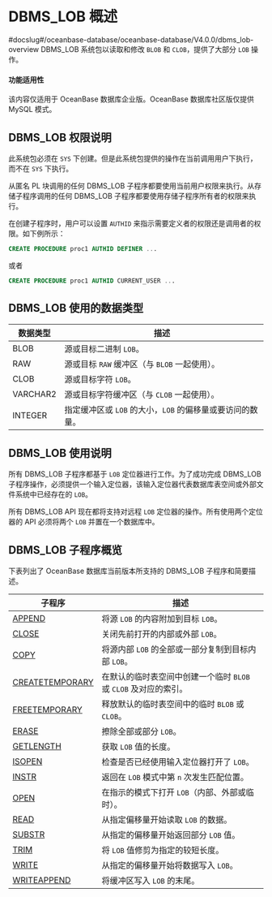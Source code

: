 DBMS_LOB 概述 
================================
#docslug#/oceanbase-database/oceanbase-database/V4.0.0/dbms_lob-overview
DBMS_LOB 系统包以读取和修改 `BLOB` 和 `CLOB`，提供了大部分 `LOB` 操作。

  <main id="notice" >
    <h4>功能适用性</h4>
    <p>该内容仅适用于 OceanBase 数据库企业版。OceanBase 数据库社区版仅提供 MySQL 模式。</p>
  </main>

DBMS_LOB 权限说明 
----------------------

此系统包必须在 `SYS` 下创建。但是此系统包提供的操作在当前调用用户下执行，而不在 `SYS` 下执行。

从匿名 PL 块调用的任何 DBMS_LOB 子程序都要使用当前用户权限来执行。从存储子程序调用的任何 DBMS_LOB 子程序都要使用存储子程序所有者的权限来执行。

在创建子程序时，用户可以设置 `AUTHID` 来指示需要定义者的权限还是调用者的权限。如下例所示：

```sql
CREATE PROCEDURE proc1 AUTHID DEFINER ...
```



或者

```sql
CREATE PROCEDURE proc1 AUTHID CURRENT_USER ...
```



DBMS_LOB 使用的数据类型 
-------------------------



| **数据类型** |               **描述**                |
|----------|-------------------------------------|
| BLOB     | 源或目标二进制 `LOB`。                      |
| RAW      | 源或目标 `RAW` 缓冲区（与 `BLOB` 一起使用）。      |
| CLOB     | 源或目标字符 `LOB`。                       |
| VARCHAR2 | 源或目标字符缓冲区（与 `CLOB` 一起使用）。           |
| INTEGER  | 指定缓冲区或 `LOB` 的大小，`LOB` 的偏移量或要访问的数量。 |



DBMS_LOB 使用说明 
----------------------

所有 DBMS_LOB 子程序都基于 `LOB` 定位器进行工作。为了成功完成 DBMS_LOB 子程序操作，必须提供一个输入定位器，该输入定位器代表数据库表空间或外部文件系统中已经存在的 `LOB`。

所有 DBMS_LOB API 现在都将支持对远程 `LOB` 定位器的操作。所有使用两个定位器的 API 必须将两个 `LOB` 并置在一个数据库中。

DBMS_LOB 子程序概览 
-----------------------

下表列出了 OceanBase 数据库当前版本所支持的 DBMS_LOB 子程序和简要描述。


|                            **子程序**                             |                  **描述**                  |
|----------------------------------------------------------------|------------------------------------------|
| [APPEND](2.append-oracle)          | 将源 `LOB` 的内容附加到目标 `LOB`。                 |
| [CLOSE](3.close-oracle.md)           | 关闭先前打开的内部或外部 `LOB`。                      |
| [COPY](5.copy-oracle.md)            | 将源内部 `LOB` 的全部或一部分复制到目标内部 `LOB`。         |
| [CREATETEMPORARY](6.createtemporary-oracle.md) | 在默认的临时表空间中创建一个临时 `BLOB` 或 `CLOB` 及对应的索引。 |
| [FREETEMPORARY](8.freetemporary-oracle.md)   | 释放默认的临时表空间中的临时 `BLOB` 或 `CLOB`。          |
| [ERASE](7.eraese-oracle.md)           | 擦除全部或部分 `LOB`。                           |
| [GETLENGTH](9.getlength-oracle.md)       | 获取 `LOB` 值的长度。                           |
| [ISOPEN](10.isopen-oracle.md)          | 检查是否已经使用输入定位器打开了 `LOB`。                  |
| [INSTR](11.instr-oracle.md)           | 返回在 `LOB` 模式中第 `n` 次发生匹配位置。              |
| [OPEN](12.open-oracle.md)            | 在指示的模式下打开 `LOB`（内部、外部或临时）。               |
| [READ](13.read-oracle.md)            | 从指定偏移量开始读取 `LOB` 的数据。                    |
| [SUBSTR](14.substr-oracle.md)          | 从指定的偏移量开始返回部分 `LOB` 值。                   |
| [TRIM](15.trim-oracle.md)            | 将 `LOB` 值修剪为指定的较短长度。                     |
| [WRITE](16.write-oracle.md)           | 从指定的偏移量开始将数据写入 `LOB`。                    |
| [WRITEAPPEND](17.writeappend-oracle.md)     | 将缓冲区写入 `LOB` 的末尾。                        |



